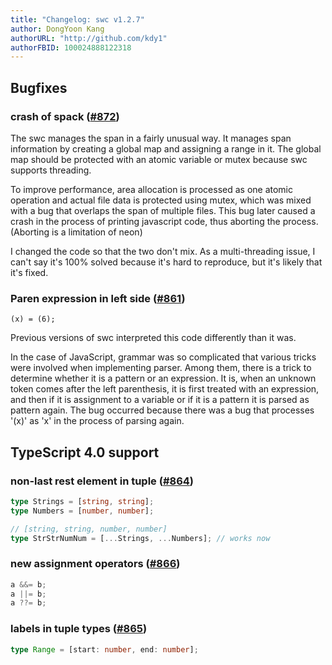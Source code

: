 ```yaml
---
title: "Changelog: swc v1.2.7"
author: DongYoon Kang
authorURL: "http://github.com/kdy1"
authorFBID: 100024888122318
---
```


## Bugfixes

### crash of spack ([#872](https://github.com/swc-project/swc/issues/872))

The swc manages the span in a fairly unusual way. It manages span information by creating a global map and assigning a range in it. The global map should be protected with an atomic variable or mutex because swc supports threading.

To improve performance, area allocation is processed as one atomic operation and actual file data is protected using mutex, which was mixed with a bug that overlaps the span of multiple files. This bug later caused a crash in the process of printing javascript code, thus aborting the process. (Aborting is a limitation of neon)

I changed the code so that the two don't mix. As a multi-threading issue, I can't say it's 100% solved because it's hard to reproduce, but it's likely that it's fixed.

### Paren expression in left side ([#861](https://github.com/swc-project/swc/issues/861))

```
(x) = (6);
```

Previous versions of swc interpreted this code differently than it was.

In the case of JavaScript, grammar was so complicated that various tricks were involved when implementing parser. Among them, there is a trick to determine whether it is a pattern or an expression. It is, when an unknown token comes after the left parenthesis, it is first treated with an expression, and then if it is assignment to a variable or if it is a pattern it is parsed as pattern again. The bug occurred because there was a bug that processes '(x)' as 'x' in the process of parsing again.

## TypeScript 4.0 support

### non-last rest element in tuple ([#864](https://github.com/swc-project/swc/issues/864))

```ts
type Strings = [string, string];
type Numbers = [number, number];

// [string, string, number, number]
type StrStrNumNum = [...Strings, ...Numbers]; // works now
```

### new assignment operators ([#866](https://github.com/swc-project/swc/issues/866))

```ts
a &&= b;
a ||= b;
a ??= b;
```

### labels in tuple types ([#865](https://github.com/swc-project/swc/issues/865))

```ts
type Range = [start: number, end: number];
```
